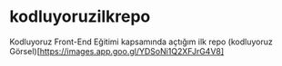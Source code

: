 # kodluyoruzilkrepo
Kodluyoruz Front-End Eğitimi kapsamında açtığım ilk repo
(kodluyoruz Görsel)[https://images.app.goo.gl/YDSoNi1Q2XFJrG4V8]